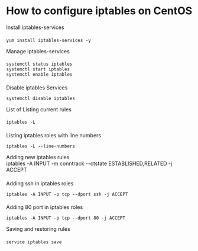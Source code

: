 # How to configure iptables on CentOS
Install iptables-services
####
    yum install iptables-services -y
Manage iptables-services
####
    systemctl status iptables
    systemctl start iptables
    systemctl enable iptables
####
Disable iptables Services

    systemctl disable iptables
    
List of Listing current rules
####
    iptables -L
####
Listing iptables roles with line numbers

    iptables -L --line-numbers

Adding new iptables rules <br>
iptables -A INPUT -m conntrack --ctstate ESTABLISHED,RELATED -j ACCEPT
####
Adding ssh in iptables roles

    iptables -A INPUT -p tcp --dport ssh -j ACCEPT
####
Adding 80 port in iptables roles

    iptables -A INPUT -p tcp --dport 80 -j ACCEPT

Saving and restoring rules
####
    service iptables save
